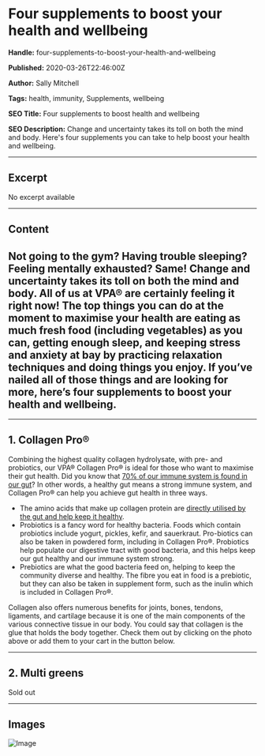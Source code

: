 # Four supplements to boost your health and wellbeing 

**Handle:** four-supplements-to-boost-your-health-and-wellbeing

**Published:** 2020-03-26T22:46:00Z

**Author:** Sally Mitchell

**Tags:** health, immunity, Supplements, wellbeing

**SEO Title:** Four supplements to boost health and wellbeing

**SEO Description:** Change and uncertainty takes its toll on both the mind and body. Here's four supplements you can take to help boost your health and wellbeing.

---

## Excerpt

No excerpt available

---

## Content

## Not going to the gym? Having trouble sleeping? Feeling mentally exhausted? Same! Change and uncertainty takes its toll on both the mind and body. All of us at VPA® are certainly feeling it right now! The top things you can do at the moment to maximise your health are eating as much fresh food (including vegetables) as you can, getting enough sleep, and keeping stress and anxiety at bay by practicing relaxation techniques and doing things you enjoy. If you’ve nailed all of those things and are looking for more, here’s four supplements to boost your health and wellbeing.

---

## 1. Collagen Pro®

Combining the highest quality collagen hydrolysate, with pre- and probiotics, our VPA® Collagen Pro® is ideal for those who want to maximise their gut health. Did you know that [70% of our immune system is found in our gut](https://www.ncbi.nlm.nih.gov/pmc/articles/PMC2515351)? In other words, a healthy gut means a strong immune system, and Collagen Pro® can help you achieve gut health in three ways.

- The amino acids that make up collagen protein are [directly utilised by the gut and help keep it healthy](https://www.ncbi.nlm.nih.gov/pubmed/28174772).
- Probiotics is a fancy word for healthy bacteria. Foods which contain probiotics include yogurt, pickles, kefir, and sauerkraut. Pro-biotics can also be taken in powdered form, including in Collagen Pro®. Probiotics help populate our digestive tract with good bacteria, and this helps keep our gut healthy and our immune system strong.
- Prebiotics are what the good bacteria feed on, helping to keep the community diverse and healthy. The fibre you eat in food is a prebiotic, but they can also be taken in supplement form, such as the inulin which is included in Collagen Pro®.

Collagen also offers numerous benefits for joints, bones, tendons, ligaments, and cartilage because it is one of the main components of the various connective tissue in our body. You could say that collagen is the glue that holds the body together. Check them out by clicking on the photo above or add them to your cart in the button below.

---

## 2. Multi greens

Sold out

---

## Images

![Image](undefined)

